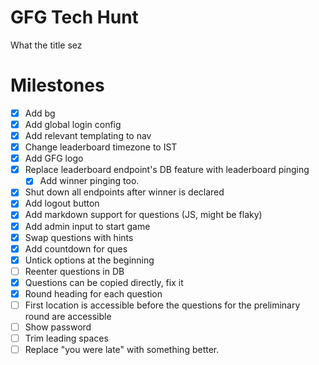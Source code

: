 # GFG Tech Hunt
What the title sez

# Milestones
- [X] Add bg
- [X] Add global login config
- [X] Add relevant templating to nav
- [X] Change leaderboard timezone to IST 
- [X] Add GFG logo
- [X] Replace leaderboard endpoint's DB feature with leaderboard pinging
  - [X] Add winner pinging too.
- [X] Shut down all endpoints after winner is declared
- [X] Add logout button
- [X] Add markdown support for questions (JS, might be flaky)
- [X] Add admin input to start game
- [X] Swap questions with hints
- [X] Add countdown for ques
- [X] Untick options at the beginning
- [ ] Reenter questions in DB
- [X] Questions can be copied directly, fix it
- [X] Round heading for each question
- [ ] First location is accessible before the questions for the preliminary round are accessible
- [ ] Show password
- [ ] Trim leading spaces
- [ ] Replace "you were late" with something better.
